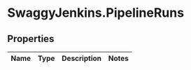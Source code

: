 # SwaggyJenkins.PipelineRuns

## Properties
Name | Type | Description | Notes
------------ | ------------- | ------------- | -------------


